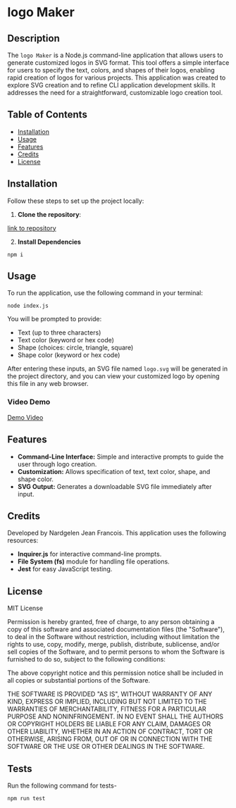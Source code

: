 # logo Maker

## Description

The `logo Maker` is a Node.js command-line application that allows users to generate customized logos in SVG format. This tool offers a simple interface for users to specify the text, colors, and shapes of their logos, enabling rapid creation of logos for various projects. This application was created to explore SVG creation and to refine CLI application development skills. It addresses the need for a straightforward, customizable logo creation tool.

## Table of Contents

- [Installation](#installation)
- [Usage](#usage)
- [Features](#features)
- [Credits](#credits)
- [License](#license)


## Installation

Follow these steps to set up the project locally:

1. **Clone the repository**:

[link to repository](https://github.com/Nardgie/logoMaker)

2. **Install Dependencies**

`npm i`
 

## Usage

To run the application, use the following command in your terminal:

`node index.js`


You will be prompted to provide:
- Text (up to three characters)
- Text color (keyword or hex code)
- Shape (choices: circle, triangle, square)
- Shape color (keyword or hex code)

After entering these inputs, an SVG file named `logo.svg` will be generated in the project directory, and you can view your customized logo by opening this file in any web browser.

### Video Demo

[Demo Video](https://watch.screencastify.com/v/oZsnHTR3VKItXkEvOtLf)


## Features

- **Command-Line Interface:** Simple and interactive prompts to guide the user through logo creation.
- **Customization:** Allows specification of text, text color, shape, and shape color.
- **SVG Output:** Generates a downloadable SVG file immediately after input.

## Credits

Developed by Nardgelen Jean Francois. This application uses the following resources:
- **Inquirer.js** for interactive command-line prompts.
- **File System (fs)** module for handling file operations.
- **Jest** for easy JavaScript testing.

## License

MIT License

Permission is hereby granted, free of charge, to any person obtaining a copy of this software and associated documentation files (the "Software"), to deal in the Software without restriction, including without limitation the rights to use, copy, modify, merge, publish, distribute, sublicense, and/or sell copies of the Software, and to permit persons to whom the Software is furnished to do so, subject to the following conditions:

The above copyright notice and this permission notice shall be included in all copies or substantial portions of the Software.

THE SOFTWARE IS PROVIDED "AS IS", WITHOUT WARRANTY OF ANY KIND, EXPRESS OR IMPLIED, INCLUDING BUT NOT LIMITED TO THE WARRANTIES OF MERCHANTABILITY, FITNESS FOR A PARTICULAR PURPOSE AND NONINFRINGEMENT. IN NO EVENT SHALL THE AUTHORS OR COPYRIGHT HOLDERS BE LIABLE FOR ANY CLAIM, DAMAGES OR OTHER LIABILITY, WHETHER IN AN ACTION OF CONTRACT, TORT OR OTHERWISE, ARISING FROM, OUT OF OR IN CONNECTION WITH THE SOFTWARE OR THE USE OR OTHER DEALINGS IN THE SOFTWARE.


## Tests
Run the following command for tests-

`npm run test`

